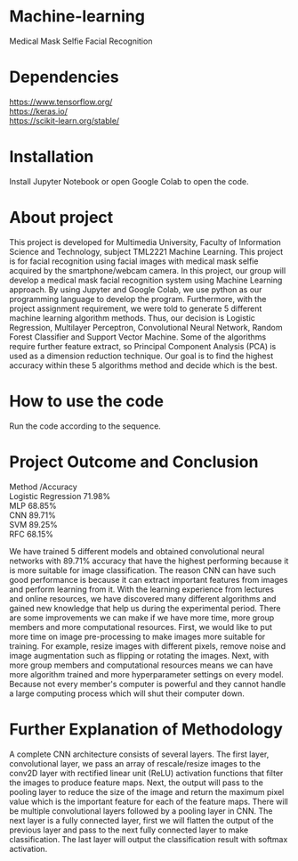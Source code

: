 # Machine-learning
Medical Mask Selfie Facial Recognition

# Dependencies
https://www.tensorflow.org/  
https://keras.io/  
https://scikit-learn.org/stable/  



# Installation
Install Jupyter Notebook or open Google Colab to open the code.

# About project
This project is developed for Multimedia University, Faculty of Information Science and 
Technology, subject TML2221 Machine Learning. 
This project is for facial recognition using facial images with medical mask selfie acquired by the smartphone/webcam camera. In this project, our group will develop a medical mask facial recognition system using Machine Learning approach. By using Jupyter and Google Colab, we use python as our programming language to develop the program. Furthermore, with the project assignment requirement, we were told to generate 5 different machine learning algorithm methods. Thus, our decision is Logistic Regression, Multilayer Perceptron, Convolutional Neural Network, Random Forest Classifier and Support Vector Machine. Some of the algorithms require further feature extract, so Principal Component Analysis (PCA) is used as a dimension reduction technique. Our goal is to find the highest accuracy within these 5 algorithms method and decide which is the best.

# How to use the code
Run the code according to the sequence.

# Project Outcome and Conclusion

 Method               /Accuracy  
 Logistic Regression  71.98%  
 MLP                  68.85%  
 CNN                  89.71%  
 SVM                  89.25%  
 RFC                  68.15%  
 
  We have trained 5 different models and obtained convolutional neural networks with 89.71% accuracy that have the highest performing because it is more suitable for image classification. The reason CNN can have such good performance is because it can extract important features from images and perform learning from it. With the learning experience from lectures and online resources, we have discovered many different algorithms and gained new knowledge that help us during the experimental period.
  There are some improvements we can make if we have more time, more group members and more computational resources. First, we would like to put more time on image pre-processing to make images more suitable for training. For example, resize images with different pixels, remove noise and image augmentation such as flipping or rotating the images. Next, with more group members and computational resources means we can have more algorithm trained and more hyperparameter settings on every model. Because not every member's computer is powerful and they cannot handle a large computing process which will shut their computer down.
 
# Further Explanation of Methodology
A complete CNN architecture consists of several layers. The first layer, convolutional layer, we pass an array of rescale/resize images to the conv2D layer with rectified linear unit (ReLU) activation functions that filter the images to produce feature maps. 
Next, the output will pass to the pooling layer to reduce the size of the image and return the maximum pixel value which is the important feature for each of the feature maps. There will be multiple convolutional layers followed by a pooling layer in CNN. The next layer is a fully connected layer, first we will flatten the output of the previous layer and pass to the next fully connected layer to make classification. The last layer will output the classification result with softmax activation.

